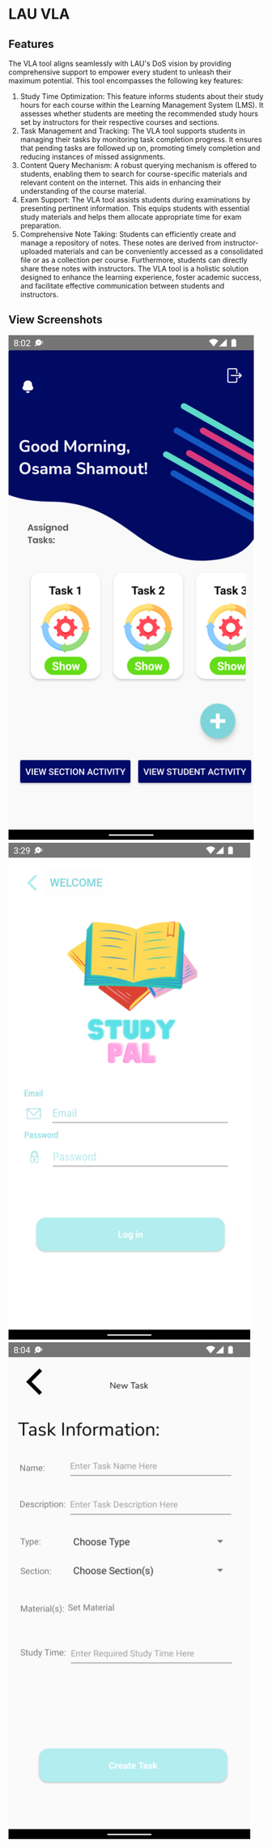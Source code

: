 # LAU VLA

## Features
The VLA tool aligns seamlessly with LAU's DoS vision by providing comprehensive support to empower every student to unleash their maximum potential. This tool encompasses the following key features:

1. Study Time Optimization:
This feature informs students about their study hours for each course within the Learning Management System (LMS). It assesses whether students are meeting the recommended study hours set by instructors for their respective courses and sections.
2. Task Management and Tracking:
The VLA tool supports students in managing their tasks by monitoring task completion progress. It ensures that pending tasks are followed up on, promoting timely completion and reducing instances of missed assignments.
3. Content Query Mechanism:
A robust querying mechanism is offered to students, enabling them to search for course-specific materials and relevant content on the internet. This aids in enhancing their understanding of the course material.
4. Exam Support:
The VLA tool assists students during examinations by presenting pertinent information. This equips students with essential study materials and helps them allocate appropriate time for exam preparation.
5. Comprehensive Note Taking:
Students can efficiently create and manage a repository of notes. These notes are derived from instructor-uploaded materials and can be conveniently accessed as a consolidated file or as a collection per course. Furthermore, students can directly share these notes with instructors.
The VLA tool is a holistic solution designed to enhance the learning experience, foster academic success, and facilitate effective communication between students and instructors.

## View Screenshots
![ScreenShot](https://github.com/OsamaShamout/StudyPal/blob/main/Screenshots/Homepage.png)
![ScreenShot](https://github.com/OsamaShamout/StudyPal/blob/main/Screenshots/Login.png)
![ScreenShot](https://github.com/OsamaShamout/StudyPal/blob/main/Screenshots/CreateTask.png)

